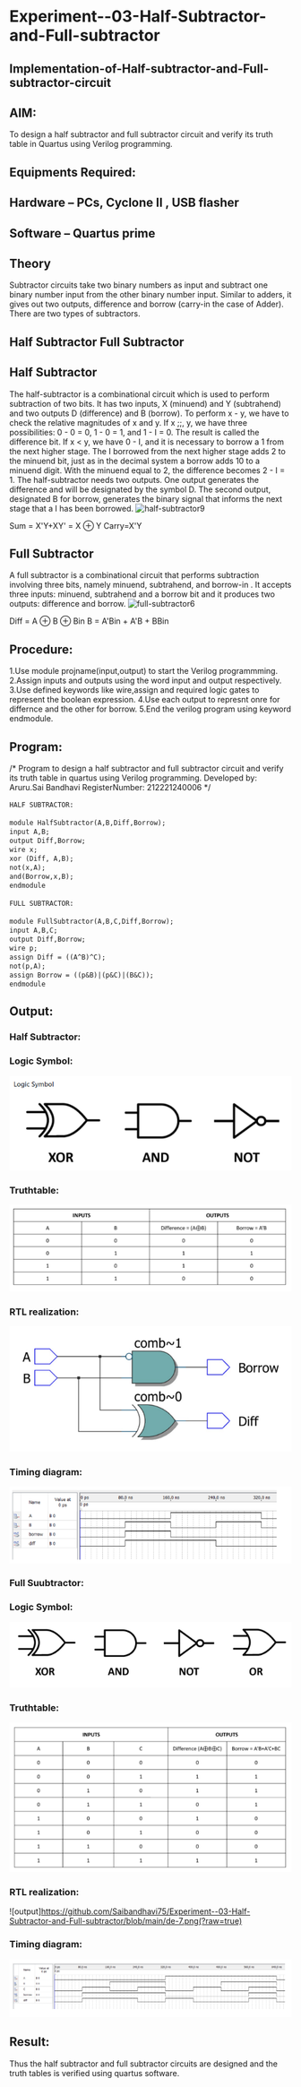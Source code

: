 # Experiment--03-Half-Subtractor-and-Full-subtractor
## Implementation-of-Half-subtractor-and-Full-subtractor-circuit
## AIM:
To design a half subtractor and full subtractor circuit and verify its truth table in Quartus using Verilog programming.

## Equipments Required:
## Hardware – PCs, Cyclone II , USB flasher
## Software – Quartus prime
## Theory
Subtractor circuits take two binary numbers as input and subtract one binary number input from the other binary number input. Similar to adders, it gives out two outputs, difference and borrow (carry-in the case of Adder). There are two types of subtractors.

## Half Subtractor Full Subtractor
## Half Subtractor
The half-subtractor is a combinational circuit which is used to perform subtraction of two bits. It has two inputs, X (minuend) and Y (subtrahend) and two outputs D (difference) and B (borrow). To perform x - y, we have to check the relative magnitudes of x and y. If x ;;, y, we have three possibilities: 0 - 0 = 0, 1 - 0 = 1, and 1 - I = 0. The result is called the difference bit. If x < y, we have 0 - I, and it is necessary to borrow a 1 from the next higher stage. The I borrowed from the next higher stage adds 2 to the minuend bit, just as in the decimal system a borrow adds 10 to a minuend digit. With the minuend equal to 2, the difference becomes 2 - I = 1. The half-subtractor needs two outputs. One output generates the difference and will be designated by the symbol D. The second output, designated B for borrow, generates the binary signal that informs the next stage that a I has been borrowed.
![half-subtractor9](https://user-images.githubusercontent.com/36288975/166112538-58c3bc7c-ee5d-4e6a-ac8d-8e8328efe27a.png)


Sum = X'Y+XY' = X ⊕ Y
Carry=X'Y

## Full Subtractor
A full subtractor is a combinational circuit that performs subtraction involving three bits, namely minuend, subtrahend, and borrow-in . It accepts three inputs: minuend, subtrahend and a borrow bit and it produces two outputs: difference and borrow. 
![full-subtractor6](https://user-images.githubusercontent.com/36288975/166112541-24c68359-3de8-4674-ae22-8272ffc385ed.png)


Diff = A ⊕ B ⊕ Bin B = A'Bin + A'B + BBin

## Procedure:

1.Use module projname(input,output) to start the Verilog programmming.
2.Assign inputs and outputs using the word input and output respectively.
3.Use defined keywords like wire,assign and required logic gates to represent the boolean expression.
4.Use each output to represnt onre for differnce and the other for borrow.
5.End the verilog program using keyword endmodule.
 
## Program:
/*
Program to design a half subtractor and full subtractor circuit and verify its truth table in quartus using Verilog programming.
Developed by: Aruru.Sai Bandhavi
RegisterNumber:  212221240006
*/
```
HALF SUBTRACTOR:

module HalfSubtractor(A,B,Diff,Borrow);
input A,B;
output Diff,Borrow;
wire x;
xor (Diff, A,B);
not(x,A);
and(Borrow,x,B);
endmodule

FULL SUBTRACTOR:

module FullSubtractor(A,B,C,Diff,Borrow);
input A,B,C;
output Diff,Borrow;
wire p;
assign Diff = ((A^B)^C);
not(p,A);
assign Borrow = ((p&B)|(p&C)|(B&C));
endmodule
```

## Output:
### Half Subtractor:
### Logic Symbol:
![output](https://github.com/Saibandhavi75/Experiment--03-Half-Subtractor-and-Full-subtractor/blob/main/de-1.png?raw=true)
### Truthtable:
![output](https://github.com/Saibandhavi75/Experiment--03-Half-Subtractor-and-Full-subtractor/blob/main/de-2.png?raw=true)
### RTL realization:
![output](https://github.com/Saibandhavi75/Experiment--03-Half-Subtractor-and-Full-subtractor/blob/main/de-3.png?raw=true)
### Timing diagram:
![output](https://github.com/Saibandhavi75/Experiment--03-Half-Subtractor-and-Full-subtractor/blob/main/de-4.png?raw=true)
### Full Suubtractor:
### Logic Symbol:
![output](https://github.com/Saibandhavi75/Experiment--03-Half-Subtractor-and-Full-subtractor/blob/main/de-5.png?raw=true)
### Truthtable:
![output](https://github.com/Saibandhavi75/Experiment--03-Half-Subtractor-and-Full-subtractor/blob/main/de-6.png?raw=true)
### RTL realization:
![output]https://github.com/Saibandhavi75/Experiment--03-Half-Subtractor-and-Full-subtractor/blob/main/de-7.png(?raw=true)
### Timing diagram:
![output](https://github.com/Saibandhavi75/Experiment--03-Half-Subtractor-and-Full-subtractor/blob/main/de-8.png?raw=true)

## Result:
Thus the half subtractor and full subtractor circuits are designed and the truth tables is verified using quartus software.
